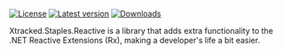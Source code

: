 ﻿[![License](https://img.shields.io/badge/License-Apache_2.0-blue.svg)](https://github.com/xtracked/staples-dotnet/blob/main/LICENSE) 
[![Latest version](https://img.shields.io/nuget/v/Xtracked.Staples.Reactive)](https://www.nuget.org/packages/Xtracked.Staples.Reactive)
[![Downloads](https://img.shields.io/nuget/dt/Xtracked.Staples.Reactive)](https://www.nuget.org/packages/Xtracked.Staples.Reactive)

Xtracked.Staples.Reactive is a library that adds extra functionality to the .NET Reactive Extensions (Rx), making a 
developer's life a bit easier.